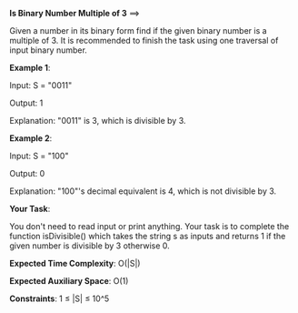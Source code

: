 **Is Binary Number Multiple of 3** ==>

Given a number in its binary form find if the given binary number is a multiple of 3. It is recommended to finish the task using one traversal of input binary number.

**Example 1**:

Input: S = "0011"

Output: 1

Explanation: "0011" is 3, which is divisible by 3.

**Example 2**:

Input: S = "100"

Output: 0

Explanation: "100"'s decimal equivalent is 4, which is not divisible by 3.

**Your Task**:

You don't need to read input or print anything. Your task is to complete the function isDivisible() which takes the string s as inputs and returns 1 if the given number is divisible by 3 otherwise 0.

**Expected Time Complexity**: O(|S|)

**Expected Auxiliary Space**: O(1)

**Constraints**:
1 ≤ |S| ≤ 10^5